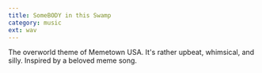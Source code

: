 ```yaml
---
title: SomeBODY in this Swamp
category: music
ext: wav
---
```

The overworld theme of Memetown USA. It's rather upbeat, whimsical, and silly. Inspired by a beloved meme song.